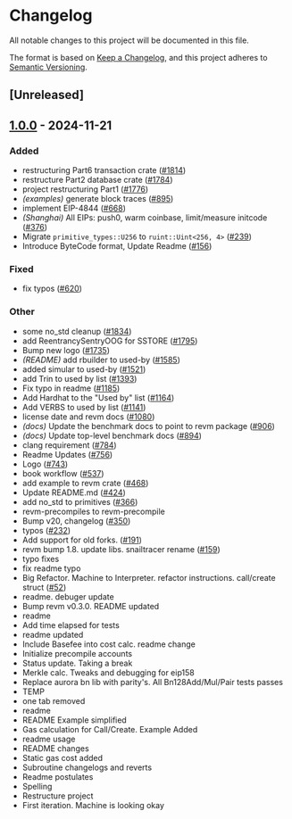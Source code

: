 # Changelog

All notable changes to this project will be documented in this file.

The format is based on [Keep a Changelog](https://keepachangelog.com/en/1.0.0/),
and this project adheres to [Semantic Versioning](https://semver.org/spec/v2.0.0.html).

## [Unreleased]

## [1.0.0](https://github.com/bluealloy/revm/releases/tag/revm-wiring-v1.0.0) - 2024-11-21

### Added

- restructuring Part6 transaction crate ([#1814](https://github.com/bluealloy/revm/pull/1814))
- restructure Part2 database crate ([#1784](https://github.com/bluealloy/revm/pull/1784))
- project restructuring Part1 ([#1776](https://github.com/bluealloy/revm/pull/1776))
- *(examples)* generate block traces ([#895](https://github.com/bluealloy/revm/pull/895))
- implement EIP-4844 ([#668](https://github.com/bluealloy/revm/pull/668))
- *(Shanghai)* All EIPs: push0, warm coinbase, limit/measure initcode ([#376](https://github.com/bluealloy/revm/pull/376))
- Migrate `primitive_types::U256` to `ruint::Uint<256, 4>` ([#239](https://github.com/bluealloy/revm/pull/239))
- Introduce ByteCode format, Update Readme ([#156](https://github.com/bluealloy/revm/pull/156))

### Fixed

- fix typos ([#620](https://github.com/bluealloy/revm/pull/620))

### Other

- some no_std cleanup ([#1834](https://github.com/bluealloy/revm/pull/1834))
- add ReentrancySentryOOG for SSTORE ([#1795](https://github.com/bluealloy/revm/pull/1795))
- Bump new logo ([#1735](https://github.com/bluealloy/revm/pull/1735))
- *(README)* add rbuilder to used-by ([#1585](https://github.com/bluealloy/revm/pull/1585))
- added simular to used-by ([#1521](https://github.com/bluealloy/revm/pull/1521))
- add Trin to used by list ([#1393](https://github.com/bluealloy/revm/pull/1393))
- Fix typo in readme ([#1185](https://github.com/bluealloy/revm/pull/1185))
- Add Hardhat to the "Used by" list ([#1164](https://github.com/bluealloy/revm/pull/1164))
- Add VERBS to used by list ([#1141](https://github.com/bluealloy/revm/pull/1141))
- license date and revm docs ([#1080](https://github.com/bluealloy/revm/pull/1080))
- *(docs)* Update the benchmark docs to point to revm package ([#906](https://github.com/bluealloy/revm/pull/906))
- *(docs)* Update top-level benchmark docs ([#894](https://github.com/bluealloy/revm/pull/894))
- clang requirement ([#784](https://github.com/bluealloy/revm/pull/784))
- Readme Updates ([#756](https://github.com/bluealloy/revm/pull/756))
- Logo ([#743](https://github.com/bluealloy/revm/pull/743))
- book workflow ([#537](https://github.com/bluealloy/revm/pull/537))
- add example to revm crate ([#468](https://github.com/bluealloy/revm/pull/468))
- Update README.md ([#424](https://github.com/bluealloy/revm/pull/424))
- add no_std to primitives ([#366](https://github.com/bluealloy/revm/pull/366))
- revm-precompiles to revm-precompile
- Bump v20, changelog ([#350](https://github.com/bluealloy/revm/pull/350))
- typos ([#232](https://github.com/bluealloy/revm/pull/232))
- Add support for old forks. ([#191](https://github.com/bluealloy/revm/pull/191))
- revm bump 1.8. update libs. snailtracer rename ([#159](https://github.com/bluealloy/revm/pull/159))
- typo fixes
- fix readme typo
- Big Refactor. Machine to Interpreter. refactor instructions. call/create struct ([#52](https://github.com/bluealloy/revm/pull/52))
- readme. debuger update
- Bump revm v0.3.0. README updated
- readme
- Add time elapsed for tests
- readme updated
- Include Basefee into cost calc. readme change
- Initialize precompile accounts
- Status update. Taking a break
- Merkle calc. Tweaks and debugging for eip158
- Replace aurora bn lib with parity's. All Bn128Add/Mul/Pair tests passes
- TEMP
- one tab removed
- readme
- README Example simplified
- Gas calculation for Call/Create. Example Added
- readme usage
- README changes
- Static gas cost added
- Subroutine changelogs and reverts
- Readme postulates
- Spelling
- Restructure project
- First iteration. Machine is looking okay
